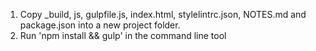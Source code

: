 1. Copy _build, js, gulpfile.js, index.html, stylelintrc.json, NOTES.md and package.json into a new project folder.
2. Run 'npm install && gulp' in the command line tool
